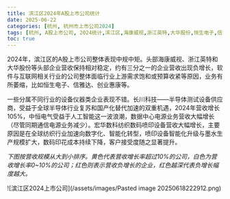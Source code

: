 ```yaml
---
title: 滨江区2024年A股上市公司统计
date: 2025-06-22
categories: [杭州, 杭州市上市公司2024]
tags: [杭州, A股上市公司, 2024统计,滨江区,海康威视,浙江英特,大华股份,恒生电子,信雅达,创业惠康,长川科技,中恒电气,宏华数科]     # TAG names should always be lowercase
toc: true
---
```


2024年，滨江区的A股上市公司整体表现中规中矩。头部海康威视、浙江英特和大华股份等头部企业营收保持相对稳定，约有三分之一的企业营收出现负增长，软件与互联网相关行业的公司整体面临行业上游需求饱和或预算收紧等原因，业务有所萎缩，比如恒生电子、信雅达、创业惠康等。

一些分属不同行业的设备仪器类企业表现不错。长川科技——半导体测试设备供应商，受益于全球半导体行业复苏和国产化替代加速的双重机遇，2024年营收增长105%，中恒电气受益于人工智能这一波浪潮，数据中心电源业务营收大幅增长（尽管同期通信电源业务减少）。宏华数科纺织数码喷印设备营收大幅增长，主要原因是在全球纺织行业加速向数字化、智能化转型，喷印设备智能化升级与墨水生产规模扩大，数码印花成本持续下降，客户接受度随之显著提升。

*下图按营收规模从大到小排序。黄色代表营收增长率超过10%的公司，白色为营收增长率0~10%的公司；红色则表示营收负增长的企业，红色越深代表负增长幅度越大。*


![滨江区2024上市公司](/assets/images/Pasted image 20250618222912.png)
